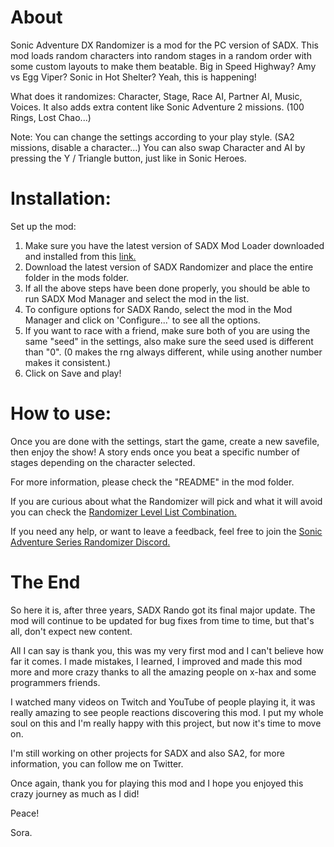 # About

Sonic Adventure DX Randomizer is a mod for the PC version of SADX. This mod loads random characters into random stages in a random order with some custom layouts to make them beatable.
Big in Speed Highway? Amy vs Egg Viper? Sonic in Hot Shelter? Yeah, this is happening!

What does it randomizes:
Character, Stage, Race AI, Partner AI, Music, Voices. It also adds extra content like Sonic Adventure 2 missions. (100 Rings, Lost Chao...)

Note: You can change the settings according to your play style. (SA2 missions, disable a character...) You can also swap Character and AI by pressing the Y / Triangle button, just like in Sonic Heroes.


# Installation:

Set up the mod:

1) Make sure you have the latest version of SADX Mod Loader downloaded and installed from this [link.](https://sadxmodinstaller.unreliable.network/)
2) Download the latest version of SADX Randomizer and place the entire folder in the mods folder.
3) If all the above steps have been done properly, you should be able to run SADX Mod Manager and select the mod in the list.
4) To configure options for SADX Rando, select the mod in the Mod Manager and click on 'Configure...' to see all the options.
5) If you want to race with a friend, make sure both of you are using the same "seed" in the settings, also make sure the seed used is different than "0". (0 makes the rng always different, while using another number makes it consistent.)
6) Click on Save and play!

# How to use:

Once you are done with the settings, start the game, create a new savefile, then enjoy the show!
A story ends once you beat a specific number of stages depending on the character selected.

For more information, please check the "README" in the mod folder.

If you are curious about what the Randomizer will pick and what it will avoid you can check the [Randomizer Level List Combination.](https://docs.google.com/spreadsheets/d/1Kmx2LL4-RIGHBDKIM6By_ExNAR9Tn_NYXNNPXF7vnH0/edit#gid=0)

If you need any help, or want to leave a feedback, feel free to join the [Sonic Adventure Series Randomizer Discord.](https://discord.gg/BBrEg5K)

# The End

So here it is, after three years, SADX Rando got its final major update. The mod will continue to be updated for bug fixes from time to time, but that's all, don't expect new content.

All I can say is thank you, this was my very first mod and I can't believe how far it comes. I made mistakes, I learned, I improved and made this mod more and more crazy thanks to all the amazing people on x-hax and some programmers friends.

I watched many videos on Twitch and YouTube of people playing it, it was really amazing to see people reactions discovering this mod. I put my whole soul on this and I'm really happy with this project, but now it's time to move on.

I'm still working on other projects for SADX and also SA2, for more information, you can follow me on Twitter.

Once again, thank you for playing this mod and I hope you enjoyed this crazy journey as much as I did!

Peace!

Sora.